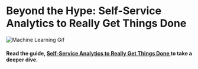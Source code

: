 # Beyond the Hype: Self-Service Analytics to Really Get Things Done

<img src="https://f.hubspotusercontent10.net/hubfs/2886065/Jaclyn-Marketing/WebinarMLWind.png" alt="Machine Learning Gif">

#### Read the guide, <b> <a href="https://resources.narrativewave.com/guide-wind-self-service"> Self-Service Analytics to Really Get Things Done </a>to take a deeper dive.
